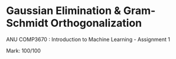 # Gaussian Elimination & Gram-Schmidt Orthogonalization
ANU COMP3670 : Introduction to Machine Learning - Assignment 1

Mark: 100/100
